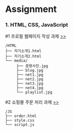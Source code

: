 # Assignment

### 1. HTML, CSS, JavaScript

#1 프로필 웹페이지 작성 과제 [>>](https://github.com/yshghid/Resume/blob/main/Experience/SKALA/Assignment/HTML/html1.md) 

```plain text
/HTML
├── 자기소개1.html
├── 자기소개2.html
└── media/
     ├── 증명사진.jpg
     ├── blog.jpg
     ├── net1.jpg
     ├── net2.jpg
     ├── net3.jpg
     ├── net4.jpg
     └── playlist.jpg
```

#2 쇼핑몰 주문 처리 과제 [>>](https://github.com/yshghid/Resume/blob/main/Experience/SKALA/Assignment/JS/js1.md) 

```plain text
/JS
├── order.html
├── style.css
└── script.js
```
